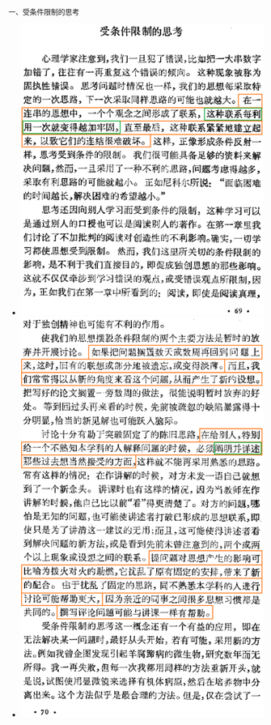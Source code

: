 一、受条件限制的思考  
* ![photo](/books/2018040607-TheArtOfScientificInvestigation/photo/014.png)  
* ![photo](/books/2018040607-TheArtOfScientificInvestigation/photo/015.png)  
